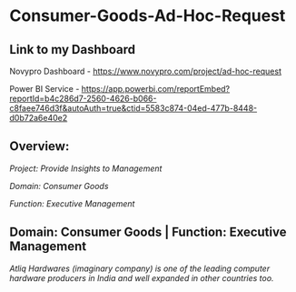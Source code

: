 # Consumer-Goods-Ad-Hoc-Request

## Link to my Dashboard
Novypro Dashboard - https://www.novypro.com/project/ad-hoc-request


Power BI Service  - https://app.powerbi.com/reportEmbed?reportId=b4c286d7-2560-4626-b066-c8faee746d3f&autoAuth=true&ctid=5583c874-04ed-477b-8448-d0b72a6e40e2

## Overview:
*Project: Provide Insights to Management*

*Domain: Consumer Goods*

*Function: Executive Management*


## Domain: Consumer Goods | Function: Executive Management

*Atliq Hardwares (imaginary company) is one of the leading computer hardware producers in India and well expanded in other countries too.*
